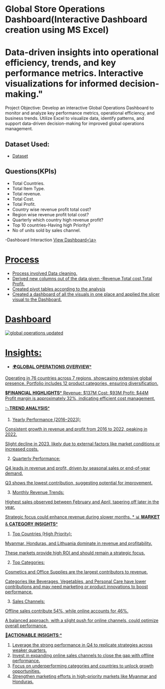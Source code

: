 # Global Store Operations Dashboard(Interactive Dashboard creation using MS Excel)
# Data-driven insights into operational efficiency, trends, and key performance metrics. Interactive visualizations for informed decision-making."

Project Objective:
Develop an interactive Global Operations Dashboard to monitor and analyze key performance metrics, operational efficiency, and business trends. Utilize Excel to visualize data, identify patterns, and support data-driven decision-making for improved global operations management.

## Dataset Used:
- <a href ="https://github.com/sowmyanalam/Excel-data-analysis-Dashboard/blob/main/Sales_18th%20Mar%202025.xlsx">Dataset</a>
## Questions(KPIs)
- Total Countries.
- Total Item Type.
- Total revenue.
- Total Cost.
- Total Profit.
- Country wise revenue profit total cost?
- Region wise revenue profit total cost?
- Quarterly which country high revenue profit?
- Top 10 countries-Having high Priority?
- No of units sold by sales channel.

-Dashboard Interaction <a href="https://github.com/sowmyanalam/Excel-data-analysis-Dashboard/blob/main/global%20operations%20updated.jpg">View Dashboard<\a>
# Process

- Process involved Data cleaning.
- Derived new columns out of the data given -Revenue,Total cost,Total Profit.
- Created pivot tables according to the analysis
- Created a dashboard of all the visuals in one place and applied the slicer visual to the Dashboard.

# Dashboard

![global operations updated](https://github.com/user-attachments/assets/646bc533-761f-4293-b7a6-febb90bb6ce5)




 # Insights:
 
 * 🌍𝐆𝐋𝐎𝐁𝐀𝐋 𝐎𝐏𝐄𝐑𝐀𝐓𝐈𝐎𝐍𝐒 𝐎𝐕𝐄𝐑𝐕𝐈𝐄𝐖* 
 
 Operating in 76 countries across 7 regions, showcasing extensive global presence.
 Portfolio includes 12 product categories, ensuring diversification.

💲𝐅𝐈𝐍𝐀𝐍𝐂𝐈𝐀𝐋 𝐇𝐈𝐆𝐇𝐋𝐈𝐆𝐇𝐓𝐒* 
 Revenue: $137M
 Cost: $93M
 Profit: $44M
 Profit margin is approximately 32%, indicating efficient cost management.
 
 📉𝐓𝐑𝐄𝐍𝐃 𝐀𝐍𝐀𝐋𝐘𝐒𝐈𝐒* 
 
 1. Yearly Performance (2016–2023):
 
 Consistent growth in revenue and profit from 2016 to 2022, peaking in 2022.
 
 Slight decline in 2023, likely due to external factors like market conditions or increased costs.
 
 2. Quarterly Performance:
 
 Q4 leads in revenue and profit, driven by seasonal sales or end-of-year demand.
 
 Q3 shows the lowest contribution, suggesting potential for improvement.
 
 3. Monthly Revenue Trends:
 
 Highest sales observed between February and April, tapering off later in the year.
 
 Strategic focus could enhance revenue during slower months.
 *
 📊 𝐌𝐀𝐑𝐊𝐄𝐓 & 𝐂𝐀𝐓𝐄𝐆𝐎𝐑𝐘 𝐈𝐍𝐒𝐈𝐆𝐇𝐓𝐒* 
 
 1. Top Countries (High Priority):
 
 Myanmar, Honduras, and Lithuania dominate in revenue and profitability.
 
 These markets provide high ROI and should remain a strategic focus.
 
 2. Top Categories:
 
 Cosmetics and Office Supplies are the largest contributors to revenue.
 
 Categories like Beverages, Vegetables, and Personal Care have lower contributions and may need marketing or product innovations to boost performance.
 
 3. Sales Channels:
 
 Offline sales contribute 54%, while online accounts for 46%.
 
 A balanced approach, with a slight push for online channels, could optimize overall performance.
 
 📌𝐀𝐂𝐓𝐈𝐎𝐍𝐀𝐁𝐋𝐄 𝐈𝐍𝐒𝐈𝐆𝐇𝐓𝐒:* 
 
 1. Leverage the strong performance in Q4 to replicate strategies across weaker quarters.
 2. Invest in expanding online sales channels to close the gap with offline performance.
 3. Focus on underperforming categories and countries to unlock growth opportunities.
 4. Strengthen marketing efforts in high-priority markets like Myanmar and Honduras.



